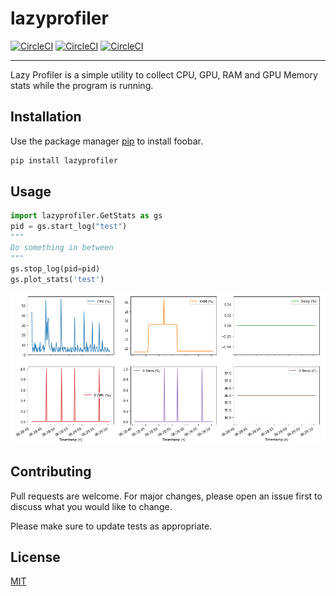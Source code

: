 # lazyprofiler
[![CircleCI](https://img.shields.io/travis/shankarpandala/lazyprofiler.svg)](https://travis-ci.org/shankarpandala/lazyprofiler)
[![CircleCI](https://circleci.com/gh/shankarpandala/lazyprofiler.svg?style=svg)](https://circleci.com/gh/shankarpandala/lazyprofiler)
[![CircleCI](https://codecov.io/gh/shankarpandala/lazyprofiler/branch/master/graph/badge.svg)](https://codecov.io/gh/shankarpandala/lazyprofiler)

-------------------------------------------

Lazy Profiler is a simple utility to collect CPU, GPU, RAM and GPU Memory stats while the program is running.


## Installation

Use the package manager [pip](https://pip.pypa.io/en/stable/) to install foobar.

```bash
pip install lazyprofiler
```

## Usage

```python
import lazyprofiler.GetStats as gs
pid = gs.start_log("test")
"""
Do something in between
"""
gs.stop_log(pid=pid)
gs.plot_stats('test')
```
![Sample Output](/images/sample.PNG)

## Contributing
Pull requests are welcome. For major changes, please open an issue first to discuss what you would like to change.

Please make sure to update tests as appropriate.

## License
[MIT](https://choosealicense.com/licenses/mit/)